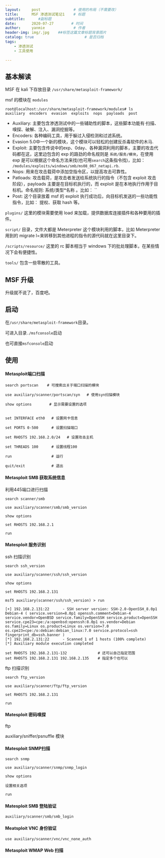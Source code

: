 ```yaml
---
layout:     post               # 使用的布局（不需要改）
title:      MSF 渗透测试笔记1    # 标题 
subtitle:      #副标题
date:       2020-07-27        # 时间
author:     yanmie             # 作者
header-img: img/.jpg    ##标签这篇文章标题背景图片
catalog: true                       # 是否归档
tags:                               
    - 渗透测试
    - 工具使用
  
--- 
```

## 基本解读

MSF 在 kali 下存放目录 `/usr/share/metasploit-framework/`

msf 的模块在 `modules`

```
root@localhost:/usr/share/metasploit-framework/modules# ls
auxiliary  encoders  evasion  exploits  nops  payloads  post
```

* Auxiliary: 主要包含渗透测试中的一些辅助性的脚本，这些脚本功能有·扫描、嗅探、破解、注入、漏洞挖掘等。
* Encoders: 各种编码工具，用于躲过入侵检测和过滤系统。
* Evasion   5.0中一个新的模块，这个模块可以轻松的创建反杀毒软件的木马.
* Exploit: 主要包含传说中的exp、0day、各种漏洞利用的脚本，主要的攻击代码都在这，这里边包含的 exp 的路劲的命名规则是 `系统/服务/模块`，在使用 exp 是可以根据这个命名方法来找(也可用`search`这条指令找)，比如： `/modules/exploits/windows/smb/ms08_067_netapi.rb`.
* Nops:  用来在攻击载荷中添加空指令区，以提高攻击可靠性。
* Patloads: 攻击载荷，是攻击者发送给系统执行的指令（不包含 exploit 攻击阶段），payloads 主要是在目标机执行的，而 exploit 是在本地执行作用于目标机。命名规则: 系统/类型*名称 。比如： ``
* Post:  这个目录放着 msf 的 exploit 执行成功后，向目标机发送的一些功能性指令，比如： 提权、获取 hash 等。


`plugins/` 这里的模块需要使用 load 来加载，提供数据库连接插件和各种要用的插件。  

`script/` 目录，文件大都是 Meterpreter 这个模块利用的脚本，比如 Meterpreter 用到的 migrate l=来转移到其他进程的指令的源代码就在这里目录下。

`/scripts/resource/` 这里的 rc 脚本相当于 windows 下的批处理脚本，在某些情况下会有便捷性。

`tools/`  包含一些零散的工具。

## MSF 升级

升级就不说了，百度吧。



## 启动

在`/usr/share/metasploit-framework`目录。

可进入目录`./msfconsole`启动

也可直接`msfconsole`启动

## 使用

#### Metasploit端口扫描

	search portscan    # 可搜索出关于端口扫描的模块

	use auxiliary/scanner/portscan/syn   # 使用syn扫描模块

	show options        # 显示需要设置的选项


	set INTERFACE eth0   # 设置网卡信息

	set PORTS 0-500      # 设置扫描端口
	
	set RHOSTS 192.168.2.0/24   # 设置攻击主机

	set THREADS 100      # 设置线程100

	run                  # 运行

    quit/exit            # 退出


#### Metasploit SMB 获取系统信息

利用445端口进行扫描

```
search scanner/smb    

use auxiliary/scanner/smb/smb_version

show options

set RHOSTS 192.168.2.1

run

```

#### Matesploit 服务识别

ssh 扫描识别

```
search ssh_version

use auxiliary/scanner/ssh/ssh_version

show options

set RHOSTS 192.168.2.131

msf5 auxiliary(scanner/ssh/ssh_version) > run

[+] 192.168.2.131:22      - SSH server version: SSH-2.0-OpenSSH_8.0p1 Debian-4 ( service.version=8.0p1 openssh.comment=Debian-4 service.vendor=OpenBSD service.family=OpenSSH service.product=OpenSSH service.cpe23=cpe:/a:openbsd:openssh:8.0p1 os.vendor=Debian os.family=Linux os.product=Linux os.version=7.0 os.cpe23=cpe:/o:debian:debian_linux:7.0 service.protocol=ssh fingerprint_db=ssh.banner )
[*] 192.168.2.131:22      - Scanned 1 of 1 hosts (100% complete)
[*] Auxiliary module execution completed

set RHOSTS 192.168.2.131-132              # 还可以自己指定范围
set RHOSTS 192.168.2.131 192.168.2.135    # 指定多个也可以
```

ftp 扫描识别

```
search ftp_version

use auxiliary/scanner/ftp/ftp_version

set RHOSTS 192.168.2.131

run
```

#### Matesploit 密码嗅探

ftp

auxiliary/sniffer/psnuffle  模块

#### Matesploit SNMP扫描

```
search snmp

use auxiliary/scanner/snmp/snmp_login

show options

设置相关选项

run
```

#### Matesploit SMB 登陆验证

```
auxiliary/scanner/smb/smb_login
```

#### Meatsploit VNC 身份验证

```
use auxiliary/scanner/vnc/vnc_none_auth
```

#### Metasploit WMAP Web 扫描
